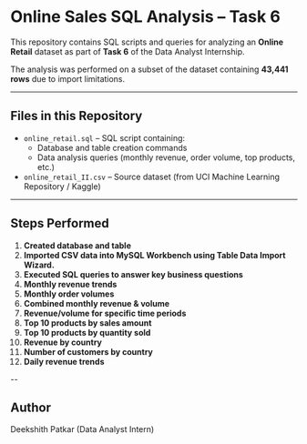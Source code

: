 # Online Sales SQL Analysis – Task 6

This repository contains SQL scripts and queries for analyzing an **Online Retail** dataset as part of **Task 6** of the Data Analyst Internship.

The analysis was performed on a subset of the dataset containing **43,441 rows** due to import limitations.

---

## Files in this Repository
- `online_retail.sql` – SQL script containing:
  - Database and table creation commands
  - Data analysis queries (monthly revenue, order volume, top products, etc.)
- `online_retail_II.csv` – Source dataset (from UCI Machine Learning Repository / Kaggle)  
  
---

## Steps Performed

1. **Created database and table**
2. **Imported CSV data into MySQL Workbench using Table Data Import Wizard.**
3. **Executed SQL queries to answer key business questions**
4. **Monthly revenue trends**
5. **Monthly order volumes**
6. **Combined monthly revenue & volume**
7. **Revenue/volume for specific time periods**
8. **Top 10 products by sales amount**
9. **Top 10 products by quantity sold**
10. **Revenue by country**
11. **Number of customers by country**
12. **Daily revenue trends**

--

## Author
Deekshith Patkar (Data Analyst Intern)



